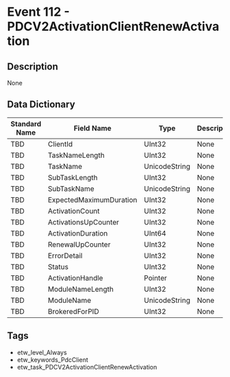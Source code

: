 # Event 112 - PDCV2ActivationClientRenewActivation

## Description
None

## Data Dictionary
|Standard Name|Field Name|Type|Description|Sample Value|
|---|---|---|---|---|
|TBD|ClientId|UInt32|None|`None`|
|TBD|TaskNameLength|UInt32|None|`None`|
|TBD|TaskName|UnicodeString|None|`None`|
|TBD|SubTaskLength|UInt32|None|`None`|
|TBD|SubTaskName|UnicodeString|None|`None`|
|TBD|ExpectedMaximumDuration|UInt32|None|`None`|
|TBD|ActivationCount|UInt32|None|`None`|
|TBD|ActivationsUpCounter|UInt32|None|`None`|
|TBD|ActivationDuration|UInt64|None|`None`|
|TBD|RenewalUpCounter|UInt32|None|`None`|
|TBD|ErrorDetail|UInt32|None|`None`|
|TBD|Status|UInt32|None|`None`|
|TBD|ActivationHandle|Pointer|None|`None`|
|TBD|ModuleNameLength|UInt32|None|`None`|
|TBD|ModuleName|UnicodeString|None|`None`|
|TBD|BrokeredForPID|UInt32|None|`None`|

## Tags
* etw_level_Always
* etw_keywords_PdcClient
* etw_task_PDCV2ActivationClientRenewActivation